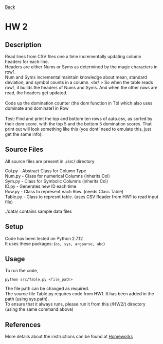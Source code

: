[Back](../)
# HW 2

## Description

Read lines from CSV files one a time incrementally updating column headers for each line. <br />
Headers are either Nums or Syms as determined by the magic characters in row1. <br />
Num and Syms incremental maintain knowledge about mean, standard deviation, and symbol counts in a column. <br/ >
So when the table reads row1, it builds the headers of Nums and Syms. And when the other rows are read, the headers get updated.<br /> <br />
Code up the domination counter (the dom function in Tbl which also uses dominate and dominate1 in Row<br />
<br />
Test: Find and print the top and bottom ten rows of auto.csv, as sorted by their dom score. with the top 5 and the bottom 5 domination scores. That print out will look something like this (you dont’ need to emulate this, just get the same info):


## Source Files
All source files are present in ./src/ directory <br />

Col.py - Abstract Class for Column Type <br />
Num.py - Class for numerical Columns (inherits Col) <br />
Sym.py - Class for Symbolic Columns (inherits Col) <br />
ID.py - Generates new ID each time <br />
Row.py - Class to represent each Row. (needs Class Table) <br />
Table.py - Class to represnt table. (uses CSV Reader from HW1 to read input file) <br />

./data/ contains sample data files

## Setup
Code has been tested on Python 2.7.12 <br />
It uses these packages: (`os, sys, argparse, abc`)

## Usage
To run the code,

`python src/Table.py <file_path>`

The file path can be changed as required. <br />
The source file Table.py requires code from HW1. It has been added in the path (using sys.path). <br />
To ensure that it always runs, please run it from this (/HW2/) directory (using the same command above)<br />

## References

More details about the instructions can be found at [Homeworks](https://txt.github.io/fss17/homeworks)
